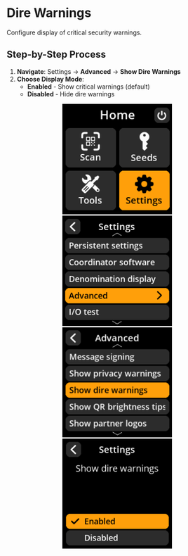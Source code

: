# Dire Warnings

Configure display of critical security warnings.

## Step-by-Step Process

1. **Navigate**: Settings → **Advanced** → **Show Dire Warnings**
2. **Choose Display Mode**:
   - **Enabled** - Show critical warnings (default)
   - **Disabled** - Hide dire warnings

<div align="center">
     <img src="images/HomeScreenSettingsSelectView.png" alt="Settings selection menu" width="250"/>
</div>

<div align="center">
     <img src="images/SettingsMainMenuAdvancedSelectView.png" alt="Advanced selection menu" width="250"/>
</div>

<div align="center">
     <img src="images/ShowDireWarningsSelectView.png" alt="Show dire warnings selection menu" width="250"/>
</div>

<div align="center">
     <img src="images/SettingsEntryUpdateSelectionView_dire_warnings.png" alt="Dire warnings configuration" width="250"/>
</div>
